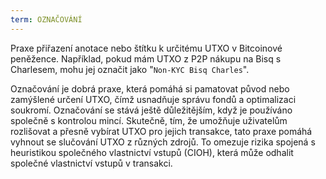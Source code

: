```yaml
---
term: OZNAČOVÁNÍ
---
```


Praxe přiřazení anotace nebo štítku k určitému UTXO v Bitcoinové peněžence. Například, pokud mám UTXO z P2P nákupu na Bisq s Charlesem, mohu jej označit jako "`Non-KYC Bisq Charles`".

Označování je dobrá praxe, která pomáhá si pamatovat původ nebo zamýšlené určení UTXO, čímž usnadňuje správu fondů a optimalizaci soukromí. Označování se stává ještě důležitějším, když je používáno společně s kontrolou mincí. Skutečně, tím, že umožňuje uživatelům rozlišovat a přesně vybírat UTXO pro jejich transakce, tato praxe pomáhá vyhnout se slučování UTXO z různých zdrojů. To omezuje rizika spojená s heuristikou společného vlastnictví vstupů (CIOH), která může odhalit společné vlastnictví vstupů v transakci.